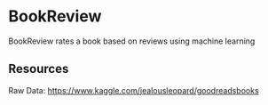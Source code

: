 # BookReview
BookReview rates a book based on reviews using machine learning 
## Resources
Raw Data: https://www.kaggle.com/jealousleopard/goodreadsbooks 
